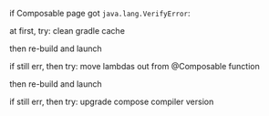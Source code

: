 if Composable page got `java.lang.VerifyError`:

at first, try: clean gradle cache

then re-build and launch

if still err, then try: move lambdas out from @Composable function

then re-build and launch

if still err, then try: upgrade compose compiler version
